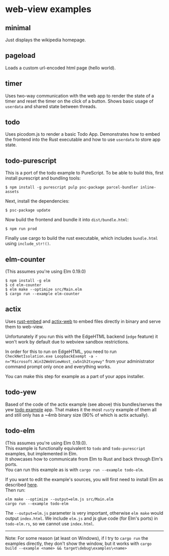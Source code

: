 # web-view examples

## minimal
Just displays the wikipedia homepage.

## pageload
Loads a custom url-encoded html page (hello world).

## timer
Uses two-way communication with the web app to render the state of a timer and reset the timer on the click of a button. Shows basic usage of `userdata` and shared state between threads.

## todo
Uses picodom.js to render a basic Todo App. Demonstrates how to embed the frontend into the Rust executable and how to use `userdata` to store app state.

## todo-purescript
This is a port of the todo example to PureScript.
To be able to build this, first install purescript and bundling tools:
```
$ npm install -g purescript pulp psc-package parcel-bundler inline-assets
```
Next, install the dependencies:
```
$ psc-package update
```
Now build the frontend and bundle it into `dist/bundle.html`:
```
$ npm run prod
```
Finally use cargo to build the rust executable, which includes `bundle.html` using `include_str!()`.

## elm-counter

(This assumes you're using Elm 0.19.0)

```
$ npm install -g elm
$ cd elm-counter
$ elm make --optimize src/Main.elm
$ cargo run --example elm-counter
```

## actix

Uses [rust-embed](https://github.com/pyros2097/rust-embed) and [actix-web](https://github.com/actix/actix-web) to embed files directly in binary and serve them to web-view.

Unfortunately if you run this with the EdgeHTML backend (`edge` feature) it won't work by default due to webview sandbox restrictions.

In order for this to run on EdgeHTML, you need to run `CheckNetIsolation.exe LoopbackExempt -a -n="Microsoft.Win32WebViewHost_cw5n1h2txyewy"` from your administrator command prompt only once and everything works.

You can make this step for example as a part of your apps installer.

## todo-yew

Based of the code of the actix example (see above) this bundles/serves the yew [todo example](https://github.com/yewstack/yew/tree/master/examples/todomvc) app. That makes it the most `rust`y example of them all and still only has a ~4mb binary size (90% of which is actix actually).

## todo-elm

(This assumes you're using Elm 0.19.0).  
This example is functionally equivalent to `todo` and `todo-purescript` examples, but implemented in Elm.  
It showcases how to communicate from Elm to Rust and back through Elm's ports.  
You can run this example as is with `cargo run --example todo-elm`.  

If you want to edit the example's sources, you will first need to install Elm as described [here](https://guide.elm-lang.org/install/elm.html).  
Then run:  
```
elm make --optimize --output=elm.js src/Main.elm
cargo run --example todo-elm
```
The `--output=elm.js` parameter is very important, otherwise `elm make` would output `index.html`.
We include `elm.js` and js glue code (for Elm's ports) in `todo-elm.rs`, so we cannot use `index.html`.

---

Note: For some reason (at least on Windows), if I try to `cargo run` the examples directly, they don't show the window, but it works with `cargo build --example <name> && target\debug\examples\<name>`

